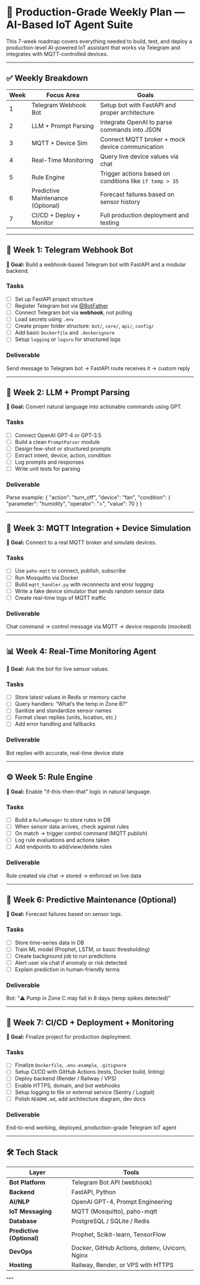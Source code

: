 # 🧱 Production-Grade Weekly Plan — AI-Based IoT Agent Suite

This 7-week roadmap covers everything needed to build, test, and deploy a production-level AI-powered IoT assistant that works via Telegram and integrates with MQTT-controlled devices.

---

## ✅ Weekly Breakdown

| Week | Focus Area | Goals |
|------|------------|-------|
| 1 | Telegram Webhook Bot | Setup bot with FastAPI and proper architecture |
| 2 | LLM + Prompt Parsing | Integrate OpenAI to parse commands into JSON |
| 3 | MQTT + Device Sim | Connect MQTT broker + mock device communication |
| 4 | Real-Time Monitoring | Query live device values via chat |
| 5 | Rule Engine | Trigger actions based on conditions like `if temp > 35` |
| 6 | Predictive Maintenance (Optional) | Forecast failures based on sensor history |
| 7 | CI/CD + Deploy + Monitor | Full production deployment and testing |

---

## 🧠 Week 1: Telegram Webhook Bot

**🎯 Goal:** Build a webhook-based Telegram bot with FastAPI and a modular backend.

### Tasks
- [ ] Set up FastAPI project structure
- [ ] Register Telegram bot via [@BotFather](https://t.me/botfather)
- [ ] Connect Telegram bot via **webhook**, not polling
- [ ] Load secrets using `.env`
- [ ] Create proper folder structure: `bot/`, `core/`, `api/`, `config/`
- [ ] Add basic `Dockerfile` and `.dockerignore`
- [ ] Setup `logging` or `loguru` for structured logs

### Deliverable
Send message to Telegram bot → FastAPI route receives it → custom reply

---

## 🤖 Week 2: LLM + Prompt Parsing

**🎯 Goal:** Convert natural language into actionable commands using GPT.

### Tasks
- [ ] Connect OpenAI GPT-4 or GPT-3.5
- [ ] Build a clean `PromptParser` module
- [ ] Design few-shot or structured prompts
- [ ] Extract intent, device, action, condition
- [ ] Log prompts and responses
- [ ] Write unit tests for parsing

### Deliverable
Parse example:
{ "action": "turn_off", "device": "fan", "condition": { "parameter": "humidity", "operator": ">", "value": 70 } }

---

## 📡 Week 3: MQTT Integration + Device Simulation

**🎯 Goal:** Connect to a real MQTT broker and simulate devices.

### Tasks
- [ ] Use `paho-mqtt` to connect, publish, subscribe
- [ ] Run Mosquitto via Docker
- [ ] Build `mqtt_handler.py` with reconnects and error logging
- [ ] Write a fake device simulator that sends random sensor data
- [ ] Create real-time logs of MQTT traffic

### Deliverable
Chat command → control message via MQTT → device responds (mocked)

---

## 📊 Week 4: Real-Time Monitoring Agent

**🎯 Goal:** Ask the bot for live sensor values.

### Tasks
- [ ] Store latest values in Redis or memory cache
- [ ] Query handlers: “What’s the temp in Zone B?”
- [ ] Sanitize and standardize sensor names
- [ ] Format clean replies (units, location, etc.)
- [ ] Add error handling and fallbacks

### Deliverable
Bot replies with accurate, real-time device state

---

## ⚙️ Week 5: Rule Engine

**🎯 Goal:** Enable "if-this-then-that" logic in natural language.

### Tasks
- [ ] Build a `RuleManager` to store rules in DB
- [ ] When sensor data arrives, check against rules
- [ ] On match → trigger control command (MQTT publish)
- [ ] Log rule evaluations and actions taken
- [ ] Add endpoints to add/view/delete rules

### Deliverable
Rule created via chat → stored → enforced on live data

---

## 🔮 Week 6: Predictive Maintenance (Optional)

**🎯 Goal:** Forecast failures based on sensor logs.

### Tasks
- [ ] Store time-series data in DB
- [ ] Train ML model (Prophet, LSTM, or basic thresholding)
- [ ] Create background job to run predictions
- [ ] Alert user via chat if anomaly or risk detected
- [ ] Explain prediction in human-friendly terms

### Deliverable
Bot: “⚠️ Pump in Zone C may fail in 8 days (temp spikes detected)”

---

## 🚀 Week 7: CI/CD + Deployment + Monitoring

**🎯 Goal:** Finalize project for production deployment.

### Tasks
- [ ] Finalize `Dockerfile`, `.env.example`, `.gitignore`
- [ ] Setup CI/CD with GitHub Actions (tests, Docker build, linting)
- [ ] Deploy backend (Render / Railway / VPS)
- [ ] Enable HTTPS, domain, and bot webhooks
- [ ] Setup logging to file or external service (Sentry / Logtail)
- [ ] Polish `README.md`, add architecture diagram, dev docs

### Deliverable
End-to-end working, deployed, production-grade Telegram IoT agent

---

## 🛠️ Tech Stack

| Layer | Tools |
|-------|-------|
| **Bot Platform** | Telegram Bot API (webhook) |
| **Backend** | FastAPI, Python |
| **AI/NLP** | OpenAI GPT-4, Prompt Engineering |
| **IoT Messaging** | MQTT (Mosquitto), paho-mqtt |
| **Database** | PostgreSQL / SQLite / Redis |
| **Predictive (Optional)** | Prophet, Scikit-learn, TensorFlow |
| **DevOps** | Docker, GitHub Actions, dotenv, Uvicorn, Nginx |
| **Hosting** | Railway, Render, or VPS with HTTPS |
"""


